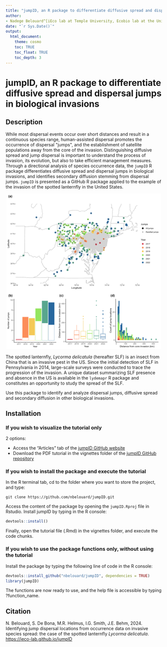 ```yaml
---
title: "jumpID, an R package to differentiate diffusive spread and dispersal jumps in biological invasions"
author: 
- Nadege Belouard^[iEco lab at Temple University, Ecobio lab at the University of Rennes, nadege.belouard@gmail.com]
date: "`r Sys.Date()`"
output: 
  html_document:
    theme: cosmo
    toc: TRUE
    toc_float: TRUE
    toc_depth: 3
---
```

# jumpID, an R package to differentiate diffusive spread and dispersal jumps in biological invasions

## Description

While most dispersal events occur over short distances and result in a continuous species range, human-assisted dispersal promotes the occurrence of dispersal "jumps", and the establishment of satellite populations away from the core of the invasion. Distinguishing diffusive spread and jump dispersal is important to understand the process of invasion, its evolution, but also to take efficient management measures. Through a directional analysis of species occurrence data, the `jumpID` R package differentiates diffusive spread and dispersal jumps in biological invasions, and identifies secondary diffusion stemming from dispersal jumps. `jumpID` is presented as a GitHub R package applied to the example of the invasion of the spotted lanternfly in the United States.  

<p align = "center">
<img src="man/figures/2. jump_description.jpg" alt = "workflow of jumpID" width = "500"/>  
</p>

The spotted lanternfly, *Lycorma delicatula* (hereafter SLF) is an insect from China that is an invasive pest in the US. Since the initial detection of SLF in Pennsylvania in 2014, large-scale surveys were conducted to trace the progression of the invasion. A unique dataset summarizing SLF presence and absence in the US is available in the `lydemapr` R package and constitutes an opportunity to study the spread of the SLF.  

Use this package to identify and analyze dispersal jumps, diffusive spread and secondary diffusion in other biological invasions.


## Installation

### If you wish to visualize the tutorial only  
2 options:  
* Access the “Articles” tab of the <a href="https://nbelouard.github.io/jumpID">jumpID GitHub website</a>    
* Download the PDF tutorial in the vignettes folder of the <a href="https://github.com/nbelouard/jumpID">jumpID GitHub repository</a>


### If you wish to install the package and execute the tutorial  
In the R terminal tab, cd to the folder where you want to store the project, and type:

```
git clone https://github.com/nbelouard/jumpID.git
```

Access the content of the package by opening the `jumpID.Rproj` file in Rstudio. Install jumpID by typing in the R console:

```r 
devtools::install()
``` 

Finally, open the tutorial file (.Rmd) in the vignettes folder, and execute the code chunks.


### If you wish to use the package functions only, without using the tutorial  
Install the package by typing the following line of code in the R console:

```r 
devtools::install_github("nbelouard/jumpID", dependencies = TRUE)
library(jumpID)
```

The functions are now ready to use, and the help file is accessible by typing ?function_name.


## Citation

N. Belouard, S. De Bona, M.R. Helmus,  I.G. Smith, J.E. Behm, 2024. Identifying jump dispersal locations from occurrence data on invasive species spread: the case of the spotted lanternfly *Lycorma delicatula*. https://ieco-lab.github.io/jumpID 